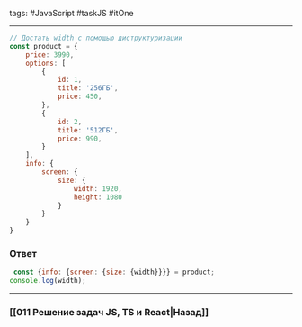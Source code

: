 tags: #JavaScript #taskJS #itOne 
____

```js
// Достать width с помощью диструктуризации
const product = {
    price: 3990,
    options: [
        {
            id: 1,
            title: '256ГБ',
            price: 450,
        },
        {
            id: 2,
            title: '512ГБ',
            price: 990,
        }
    ],
    info: {
        screen: {
            size: {
                width: 1920,
                height: 1080
            }
        }
    }
}
```

### Ответ

```js
 const {info: {screen: {size: {width}}}} = product;
console.log(width);
```

___
### [[011 Решение задач JS, TS и React|Назад]]